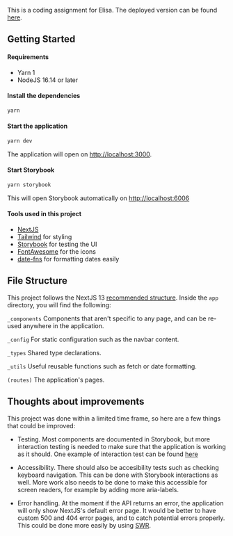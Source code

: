 This is a coding assignment for Elisa. The deployed version can be found [here](https://elisa-coding-assignment.vercel.app/).

## Getting Started

#### Requirements

- Yarn 1
- NodeJS 16.14 or later

#### Install the dependencies

```bash
yarn
```

#### Start the application

```bash
yarn dev
```

The application will open on [http://localhost:3000](http://localhost:3000).

#### Start Storybook

```bash
yarn storybook
```

This will open Storybook automatically on [http://localhost:6006](http://localhost:6006)

#### Tools used in this project

- [NextJS](https://nextjs.org/)
- [Tailwind](https://tailwindcss.com/) for styling
- [Storybook](https://storybook.js.org/) for testing the UI
- [FontAwesome](https://fontawesome.com/) for the icons
- [date-fns](https://date-fns.org/) for formatting dates easily

## File Structure

This project follows the NextJS 13 [recommended structure](https://nextjs.org/docs/getting-started/project-structure).
Inside the `app` directory, you will find the following:

`_components` Components that aren't specific to any page, and can be re-used anywhere in the application.

`_config` For static configuration such as the navbar content.

`_types` Shared type declarations.

`_utils` Useful reusable functions such as fetch or date formatting.

`(routes)` The application's pages.

## Thoughts about improvements

This project was done within a limited time frame, so here are a few things that could be improved:

- Testing. Most components are documented in Storybook, but more interaction testing is needed to make sure that the application is working as it should. One example of interaction test can be found [here](stories/Navbar.stories.tsx)

- Accessibility. There should also be accesibility tests such as checking keyboard navigation. This can be done with Storybook interactions as well. More work also needs to be done to make this accessible for screen readers, for example by adding more aria-labels.

- Error handling. At the moment if the API returns an error, the application will only show NextJS's default error page. It would be better to have custom 500 and 404 error pages, and to catch potential errors properly. This could be done more easily by using [SWR](https://swr.vercel.app/).
